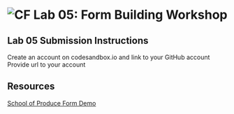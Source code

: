 ![CF](https://camo.githubusercontent.com/70edab54bba80edb7493cad3135e9606781cbb6b/687474703a2f2f692e696d6775722e636f6d2f377635415363382e706e67) Lab 05: Form Building Workshop
===

## Lab 05 Submission Instructions
Create an account on codesandbox.io and link to your GitHub account
Provide url to your account

## Resources  
[School of Produce Form Demo](https://codesandbox.io/s/2ojlzq0vzn)

